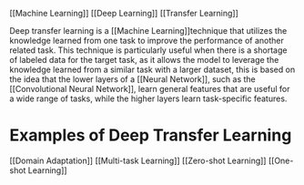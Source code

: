 [[Machine Learning]]
[[Deep Learning]]
[[Transfer Learning]]

Deep transfer learning is a [[Machine Learning]]technique that utilizes the knowledge learned from one task to improve the performance of another related task. This technique is particularly useful when there is a shortage of labeled data for the target task, as it allows the model to leverage the knowledge learned from a similar task with a larger dataset, this is based on the idea that the lower layers of a [[Neural Network]], such as the [[Convolutional Neural Network]], learn general features that are useful for a wide range of tasks, while the higher layers learn task-specific features.

# Examples of Deep Transfer Learning
[[Domain Adaptation]]
[[Multi-task Learning]]
[[Zero-shot Learning]]
[[One-shot Learning]]
